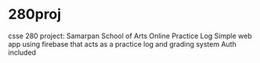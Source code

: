 # 280proj
csse 280 project: Samarpan School of Arts Online Practice Log
Simple web app using firebase that acts as a practice log and grading system
Auth included
